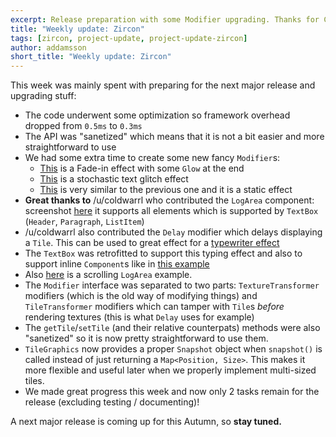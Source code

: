 ```yaml
---
excerpt: Release preparation with some Modifier upgrading. Thanks for Coldwarrl for helping us out!
title: "Weekly update: Zircon"
tags: [zircon, project-update, project-update-zircon]
author: addamsson
short_title: "Weekly update: Zircon"
---
```


This week was mainly spent with preparing for the next major release and upgrading stuff:

- The code underwent some optimization so framework overhead dropped from `0.5ms` to `0.3ms`
- The API was "sanetized" which means that it is not a bit easier and more straightforward to use
- We had some extra time to create some new fancy `Modifier`s:
  - [This](https://cdn.discordapp.com/attachments/363771631727804416/496291541808316426/fadein.gif) is a Fade-in effect with some `Glow` at the end
  - [This](https://cdn.discordapp.com/attachments/363771631727804416/496333815564730369/static.gif) is a stochastic text glitch effect
  - [This](https://cdn.discordapp.com/attachments/363771631727804416/496420195804381194/static.gif) is very similar to the previous one and it is a static effect	
- **Great thanks to** /u/coldwarrl who contributed the `LogArea` component: screenshot [here](https://cdn.discordapp.com/attachments/363754040103796737/496739805112041482/unknown.png)
  it supports all elements which is supported by `TextBox` (`Header`, `Paragraph`, `ListItem`)
- /u/coldwarrl also contributed the `Delay` modifier which delays displaying a `Tile`. This can be used to great effect for a [typewriter effect](https://cdn.discordapp.com/attachments/363754040103796737/497767900892102666/typing.gif)
- The `TextBox` was retrofitted to support this typing effect and also to support inline `Component`s like in [this example](https://cdn.discordapp.com/attachments/363771631727804416/497789071943401482/textbox.gif)
- Also [here](https://cdn.discordapp.com/attachments/363771631727804416/497907392676233217/logscrolling.gif) is a scrolling `LogArea` example.
- The `Modifier` interface was separated to two parts: `TextureTransformer` modifiers (which is the old way of modifying things) and `TileTransformer` modifiers
  which can tamper with `Tile`s *before* rendering textures (this is what `Delay` uses for example)
- The `getTile`/`setTile` (and their relative counterpats) methods were also "sanetized" so it is now pretty straightforward to use them.
- `TileGraphics` now provides a proper `Snapshot` object when `snapshot()` is called instead of just returning a `Map<Position, Size>`. This makes it more
  flexible and useful later when we properly implement multi-sized tiles.
- We made great progress this week and now only 2 tasks remain for the release (excluding testing / documenting)!

A next major release is coming up for this Autumn, so **stay tuned.**

